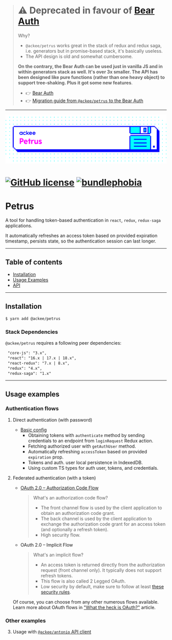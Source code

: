 > # ⚠️ Deprecated in favour of [Bear Auth](https://github.com/AckeeCZ/bear-auth/tree/main)
> Why?
> - `@ackee/petrus` works great in the stack of redux and redux saga, i.e. generators but in promise-based stack, it's basically useless.
> - The API design is old and somewhat cumbersome.
> 
> __On the contrary, the Bear Auth can be used just in vanilla JS and in within generators stack as well. It's over 3x smaller. The API has been designed like pure functions (rather than one heavy object) to support tree-shaking. Plus it got some new features__.
> 
> - 👉 [Bear Auth](https://github.com/AckeeCZ/bear-auth/tree/main)
> - 👉 [Migration guide from `@ackee/petrus` to the Bear Auth](https://github.com/AckeeCZ/petrus/blob/master/MIGRATION_GUIDE_TO_BEAR_AUTH.md)

---

![ackee|Petrus](media/ackee_git_frontend_petrus.png)

# [![GitHub license](https://img.shields.io/badge/license-MIT-blue.svg)](https://github.com/AckeeCZ/petrus/blob/master/LICENSE) [![bundlephobia](https://flat.badgen.net/bundlephobia/minzip/@ackee/petrus)](https://bundlephobia.com/result?p=@ackee/petrus)

# Petrus

A tool for handling token-based authentication in `react`, `redux`, `redux-saga` applications.

It automatically refreshes an access token based on provided expiration timestamp, persists state, so the authentication session can last longer.

---

## Table of contents

-   [Installation](#installation)
-   [Usage Examples](#usage-examples)
-   [API](https://github.com/AckeeCZ/petrus/wiki/Exports)

---

## Installation

```bash
$ yarn add @ackee/petrus
```

### Stack Dependencies

`@ackee/petrus` requires a following peer dependencies:

```
 "core-js": "3.x",
 "react": "16.x | 17.x | 18.x",
 "react-redux": "7.x | 8.x",
 "redux": "4.x",
 "redux-saga": "1.x"
```

---

## Usage examples

<!-- These codesandboxes are generated as described here: https://codesandbox.io/docs/importing#using-githubboxcom -->

### Authentication flows

1.  Direct authentication (with password)

    -   [Basic config](https://githubbox.com/AckeeCZ/petrus/tree/master/codesandboxes/basic)
        -   Obtaining tokens with `authenticate` method by sending credentials to an endpoint from `loginRequest` Redux action.
        -   Fetching authorized user with `getAuthUser` method.
        -   Automatically refreshing `accessToken` based on provided `expiration` prop.
        -   Tokens and auth. user local persistence in IndexedDB.
        -   Using custom TS types for auth user, tokens, and credentials.

2.  Federated authentication (with a token)

    -   [OAuth 2.0 – Authorization Code Flow](https://githubbox.com/AckeeCZ/petrus/tree/master/codesandboxes/oauth-authorization-code)

        > What's an authorization code flow?
        >
        > -   The front channel flow is used by the client application to obtain an authorization code grant.
        > -   The back channel is used by the client application to exchange the authorization code grant for an access token (and optionally a refresh token).
        > -   High security flow.

    -   OAuth 2.0 – Implicit Flow

        > What's an implicit flow?
        >
        > -   An access token is returned directly from the authorization request (front channel only). It typically does not support refresh tokens.
        > -   This flow is also called 2 Legged OAuth.
        > -   Low security by default, make sure to follow at least [these security rules](https://developer.okta.com/blog/2017/06/21/what-the-heck-is-oauth#security-and-the-enterprise).

    Of course, you can choose from any other numerous flows available.<br/>
    Learn more about OAuth flows in ["What the heck is OAuth?"](https://developer.okta.com/blog/2017/06/21/what-the-heck-is-oauth) article.

### Other examples

3.  Usage with [`@ackee/antonio` API client](https://github.com/AckeeCZ/antonio/tree/master/packages/@ackee/antonio-auth#requestauthheaderinterceptorrequest-request-request)

